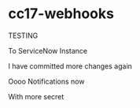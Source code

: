 # cc17-webhooks

TESTING

To ServiceNow Instance

I have committed more changes again

Oooo Notifications now

With more secret
